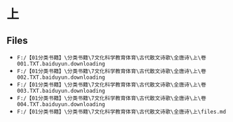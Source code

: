 # 上

## Files

- `F:/【01分类书籍】\分类书籍\7文化科学教育体育\古代散文诗歌\全唐诗\上\卷001.TXT.baiduyun.downloading`
- `F:/【01分类书籍】\分类书籍\7文化科学教育体育\古代散文诗歌\全唐诗\上\卷002.TXT.baiduyun.downloading`
- `F:/【01分类书籍】\分类书籍\7文化科学教育体育\古代散文诗歌\全唐诗\上\卷003.TXT.baiduyun.downloading`
- `F:/【01分类书籍】\分类书籍\7文化科学教育体育\古代散文诗歌\全唐诗\上\卷004.TXT.baiduyun.downloading`
- `F:/【01分类书籍】\分类书籍\7文化科学教育体育\古代散文诗歌\全唐诗\上\files.md`
